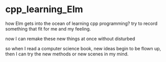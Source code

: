 # cpp_learning_Elm
how Elm gets into the ocean of learning cpp programming?
try to record something that fit for me and my feeling.

now I can remake these new things at once without disturbed

so when I read a computer science book, new ideas begin to be flown up, then I can try the new  methods or new scenes in my mind.

